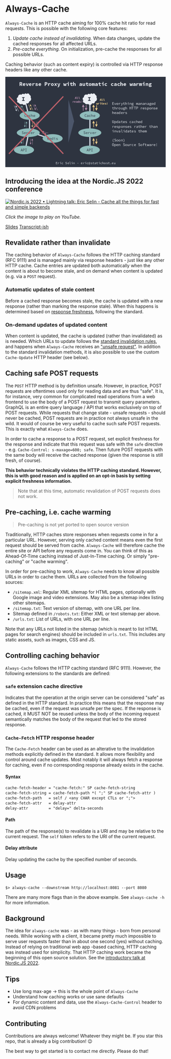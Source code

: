 # Always-Cache

`Always-Cache` is an HTTP cache aiming for 100% cache hit ratio for read requests. This is possible with the following core features:

1. *Update cache instead of invalidating.* When data changes, update the cached responses for all affected URLs.
2. *Pre-cache everything.* On initialization, pre-cache the responses for all possible URLs.

Caching behavior (such as content expiry) is controlled via HTTP response headers like any other cache.

![How always-cache works](how-it-works.png)

## Introducing the idea at the Nordic.JS 2022 conference

[![Nordic.js 2022 • Lightning talk: Eric Selin - Cache all the things for fast and simple backends](http://img.youtube.com/vi/VLAuJO9ivOk/0.jpg)](http://www.youtube.com/watch?v=VLAuJO9ivOk "Nordic.js 2022 • Lightning talk: Eric Selin - Cache all the things for fast and simple backends")

*Click the image to play on YouTube.*

[Slides](intro-nordicjs-2022/100-http-cache-hit-rate-ericselin.pdf) [Transcript-ish](intro-nordicjs-2022/100-http-cache-hit-rate-ericselin.md)

## Revalidate rather than invalidate

The caching behavior of `Always-Cache` follows the HTTP caching standard (RFC 9111) and is managed mainly via response headers - just like any other HTTP cache. Cache entries are updated both automatically when the content is about to become stale, and on demand when content is updated (e.g. via a `POST` request).

### Automatic updates of stale content

Before a cached response becomes stale, the cache is updated with a new response (rather than marking the response stale). When this happens is determined based on [response freshness](https://www.rfc-editor.org/rfc/rfc9111#name-freshness), following the standard.

### On-demand updates of updated content

When content is updated, the cache is updated (rather than invalidated) as is needed. Which URLs to update follows the [standard invalidation rules](https://www.rfc-editor.org/rfc/rfc9111#name-invalidating-stored-respons), and happens when `Always-Cache` receives an ["unsafe request"](https://www.rfc-editor.org/rfc/rfc9110.html#name-common-method-properties). In addition to the standard invalidation methods, it is also possible to use the custom `Cache-Update` HTTP header (see below).

## Caching safe POST requests

The `POST` HTTP method is by definition unsafe. However, in practice, POST requests are oftentimes used only for reading data and are thus "safe". It is, for instance, very common for complicated read operations from a web frontend to use the body of a POST request to transmit query parameters. GraphQL is an entire query language / API that works exclusively on top of POST requests. While requests that change state - unsafe requests - should never be cached, POST requests are in practice not always unsafe in the wild. It would of course be very useful to cache such safe POST requests. This is exactly what `Always-Cache` does.

In order to cache a response to a POST request, set explicit freshness for the response and indicate that this request was safe with the `safe` directive - e.g. `Cache-Control: s-maxage=600; safe`. Then future POST requests with the same body will receive the cached response (given the response is still fresh, of course).

**This behavior technically violates the HTTP caching standard. However, this is with good reason and is applied on an opt-in basis by setting explicit freshness information.**

> Note that at this time, automatic revalidation of POST requests does not work.

## Pre-caching, i.e. cache warming

> Pre-caching is not yet ported to open source version

Traditionally, HTTP caches store responses when requests come in for a particular URL. However, serving only cached content means even the first request should be served from cache. `Always-Cache` will therefore cache the entire site or API before any requests come in. You can think of this as Ahead-Of-Time caching instead of Just-In-Time caching. Or simply "pre-caching" or "cache warming".

In order for pre-caching to work, `Always-Cache` needs to know all possible URLs in order to cache them. URLs are collected from the following sources:

- `/sitemap.xml`: Regular XML sitemap for HTML pages, optionally with Google image and video extensions. May also be a sitemap index listing other sitemaps.
- `/sitemap.txt`: Text version of sitemap, with one URL per line.
- Sitemap defined in `/robots.txt`: Either XML or text sitemap per above.
- `/urls.txt`: List of URLs, with one URL per line.

Note that any URLs not listed in the sitemap (which is meant to list HTML pages for search engines) should be included in `urls.txt`. This includes any static assets, such as images, CSS and JS.

## Controlling caching behavior

`Always-Cache` follows the HTTP caching standard (RFC 9111). However, the following extensions to the standards are defined:

### `safe` extension cache directive

Indicates that the operation at the origin server can be considered "safe" as defined in the HTTP standard. In practice this means that the response may be cached, even if the request was unsafe per the spec. If the response is cached, it MUST NOT be reused unless the body of the incoming request semantically matches the body of the request that led to the stored response.

### `Cache-Fetch` HTTP response header

The `Cache-Fetch` header can be used as an alterative to the invalidation methods explicitly defined in the standard. It allows more flexibility and control around cache updates. Most notably it will always fetch a response for caching, even if no corresponding response already exists in the cache.

#### Syntax

```
cache-fetch-header = "cache-fetch:" SP cache-fetch-string
cache-fetch-string = cache-fetch-path *( ";" SP cache-fetch-attr )
cache-fetch-path   = self / <any CHAR except CTLs or ";">
cache-fetch-attr   = delay-attr
delay-attr         = "delay=" delta-seconds
```

#### Path

The path of the response(s) to revalidate is a URI and may be relative to the current request. The `self` token refers to the URI of the current request.

#### Delay attribute

Delay updating the cache by the specified number of seconds.

## Usage

```
$> always-cache --downstream http://localhost:8081 --port 8080
```

There are many more flags than in the above example. See `always-cache -h` for more information.

## Background

The idea for `always-cache` was - as with many things - born from personal needs. While working with a client, it became pretty much impossible to serve user requests faster than in about one second (yes) without caching. Instead of relying on traditional web app -based caching, HTTP caching was instead used for simplicity. That HTTP caching work became the beginning of this open source solution. See the [introductory talk at Nordic.JS 2022](https://youtu.be/VLAuJO9ivOk).

## Tips

- Use long max-age -> this is the whole point of `Always-Cache`
- Understand how caching works or use sane defaults
- For dynamic content and data, use the `Always-Cache-Control` header to avoid CDN problems

## Contributing

Contributions are always welcome! Whatever they might be. If you star this repo, that is already a big contribution! 😉

The best way to get started is to contact me directly. Please do that!
